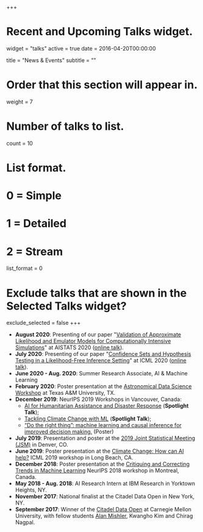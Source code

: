 +++
# Recent and Upcoming Talks widget.
widget = "talks"
active = true
date = 2016-04-20T00:00:00

title = "News & Events"
subtitle = ""

# Order that this section will appear in.
weight = 7

# Number of talks to list.
count = 10

# List format.
#   0 = Simple
#   1 = Detailed
#   2 = Stream
list_format = 0

# Exclude talks that are shown in the Selected Talks widget?
exclude_selected = false
+++
* <b>August 2020</b>: Presenting of our paper "[Validation of Approximate Likelihood and Emulator Models for Computationally Intensive Simulations](http://proceedings.mlr.press/v108/dalmasso20a.html)" at AISTATS 2020 ([online talk](https://slideslive.com/38930256/validation-of-approximate-likelihood-and-emulator-models-for-computationally-intensive-simulations?ref=account-folder-52123-folders)).
* <b>July 2020</b>: Presenting of our paper "[Confidence Sets and Hypothesis Testing in a Likelihood-Free Inference Setting](https://proceedings.icml.cc/static/paper_files/icml/2020/4284-Paper.pdf)" at ICML 2020 ([online talk](https://icml.cc/virtual/2020/poster/6469)).
* <b>June 2020 - Aug. 2020</b>: Summer Research Associate, AI & Machine Learning
* <b>February 2020</b>: Poster presentation at the [Astronomical Data Science Workshop](https://calendar.tamu.edu/statistics/view/event/event_id/153058) at Texas A&M University, TX.
* <b>December 2019</b>: NeurIPS 2019 Workshops in Vancouver, Canada:
  * [AI for Humanitarian Assistance and Disaster Response](https://www.hadr.ai/) (<b>Spotlight Talk</b>);
  * [Tackling Climate Change with ML](https://www.climatechange.ai/NeurIPS2019_workshop.html) (<b>Spotlight Talk</b>);
  * [“Do the right thing”: machine learning and causal inference for improved decision making.](http://tripods.cis.cornell.edu/neurips19_causalml/) (Poster)
* <b>July 2019</b>: Presentation and poster at the [2019 Joint Statistical Meeting (JSM)](https://ww2.amstat.org/meetings/jsm/2019/) in Denver, CO.
* <b>June 2019</b>: Poster presentation at the [Climate Change: How can AI help?](https://www.climatechange.ai/ICML2019_workshop.html) ICML 2019 workshop in Long Beach, CA.
* <b>December 2018</b>: Poster presentation at the [Critiquing and Correcting Trends in Machine Learning](https://ml-critique-correct.github.io/) NeurIPS 2018 workshop in Montreal, Canada.
* <b>May 2018 - Aug. 2018</b>: AI Research Intern at IBM Research in Yorktown Heights, NY.
* <b>November 2017</b>: National finalist at the Citadel Data Open in New York, NY.
* <b>September 2017</b>: Winner of the [Citadel Data Open](https://www.cmu.edu/dietrich/news/news-stories/2017/november/statistics-datathons.html) at Carnegie Mellon University, with fellow students [Alan Mishler](https://amishler.github.io/), Kwangho Kim and Chirag Nagpal.

